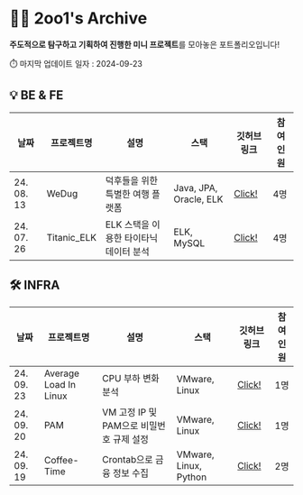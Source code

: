 # ✌🏻 2oo1's Archive

**주도적으로 탐구하고 기획하여 진행한 미니 프로젝트**를 모아놓은 포트폴리오입니다!

⏱️ 마지막 업데이트 일자 : 2024-09-23
<br>
## 💡 BE & FE
| 날짜       | 프로젝트명             | 설명                                           | 스택                    | 깃허브 링크                          | 참여인원   |
|------------|------------------------|------------------------------------------------|-------------------------|--------------------------------------|------------|
| 24. 08. 13 | WeDug                  | 덕후들을 위한 특별한 여행 플랫폼              | Java, JPA, Oracle, ELK  | [Click!](https://github.com/B1ABOA/wedug) | 4명        |
| 24. 07. 26 | Titanic_ELK            | ELK 스택을 이용한 타이타닉 데이터 분석       | ELK, MySQL | [Click!](https://github.com/B1ABOA/titanic_elk) | 4명        |

## 🛠 INFRA 
| 날짜       | 프로젝트명             | 설명                             | 스택                         | 깃허브 링크                          | 참여인원   |
|------------|------------------------|----------------------------------|------------------------------|--------------------------------------|------------|
| 24. 09. 23 | Average Load In Linux  | CPU 부하 변화 분석              | VMware, Linux                | [Click!](https://github.com/2oo1s/TIL/blob/main/Own/Average-Load-In-Linux.md) | 1명        |
| 24. 09. 20 | PAM                    | VM 고정 IP 및 PAM으로 비밀번호 규제 설정 | VMware, Linux                | [Click!](https://github.com/2oo1s/TIL/blob/main/Own/Linux-PAM.md) | 1명        |
| 24. 09. 19 | Coffee-Time            | Crontab으로 금융 정보 수집     | VMware, Linux, Python       | [Click!](https://github.com/2oo1s/Coffee-Time) | 2명        |

